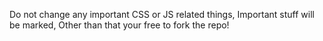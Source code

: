 Do not change any important CSS or JS related things, Important stuff will be marked, Other than that your free to fork the repo!
